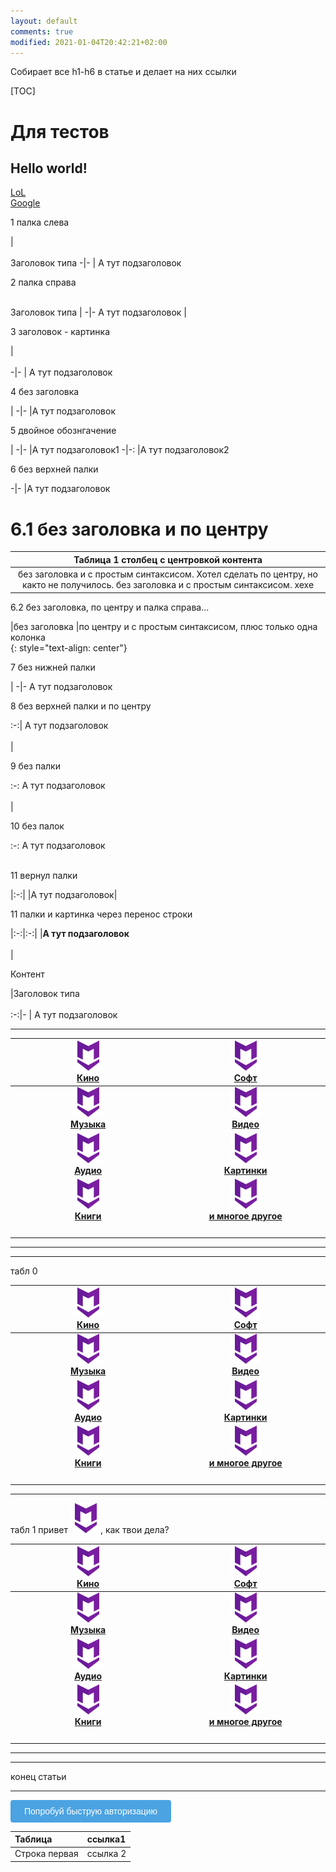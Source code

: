 ```yaml
---
layout: default
comments: true
modified: 2021-01-04T20:42:21+02:00
---
```


Собирает все h1-h6 в статье и делает на них ссылки

[TOC]


# Для тестов
## Hello world!
[LoL](/beta)  
[Google](http://google.com)

1 палка слева

|<img width="1024px" height="0px" />Заголовок типа
-|-
| А тут подзаголовок

2 палка справа 

<img width="1024px" height="0px" />Заголовок типа |
-|-
А тут подзаголовок | 

3 заголовок - картинка

|<img width="1024px"/>
-|-
| А тут подзаголовок

4 без заголовка

|
-|-
|А тут подзаголовок

5 двойное обознгачение

|
-|-
|А тут подзаголовок1
-|-:
|А тут подзаголовок2

6 без верхней палки

-|-
|А тут подзаголовок

# 6.1 без заголовка и по центру

|Таблица 1 столбец с центровкой контента
|:-:
|без заголовка и с простым синтаксисом. Хотел сделать по центру, но както не получилось. без заголовка и с простым синтаксисом. хехе


6.2 без заголовка, по центру и палка справа...

|без заголовка
|по центру и с простым синтаксисом, плюс только одна колонка  
{: style="text-align: center"}

7 без нижней палки

|
-|-
А тут подзаголовок

8 без верхней палки и по центру


:-:|
А тут подзаголовок <br><img width="1024px"/> |

9 без палки

:-:
А тут подзаголовок <br><img width="1024px"/> |

10 без палок

:-:
А тут подзаголовок <br><img width="1024px"/>

11 вернул палки

|:-:|
|А тут подзаголовок|

11 палки и картинка через перенос строки

|:-:|:-:|
|**А тут подзаголовок**<br><img width="1024px"/>|





Контент

|Заголовок типа<br><img width="1024px"/>
:-:|-
| А тут подзаголовок


***


[![][logo]<br>**Кино**](./kino.md)   | [![][logo]<br>**Софт**](./soft.md)
:-:|:-:
[![][logo]<br>**Музыка**](./music.md)| [![][logo]<br>**Видео**](./video.md)
[![][logo]<br>**Аудио**](./audio.md) | [![][logo]<br>**Картинки**](./images.md) 
[![][logo]<br>**Книги**](./books.md) | [![][logo]<br>**и многое другое**](#other)
<img width="512px"/> | <img width="512px"/>

[logo]: https://github.com/adam-p/markdown-here/raw/master/src/common/images/icon48.png "Текст заголовка логотипа 2"

***


***

табл 0

[![][logo]<br>**Кино**](./kino.md)   | [![][logo]<br>**Софт**](./soft.md)
:-:|:-:
[![][logo]<br>**Музыка**](./music.md)| [![][logo]<br>**Видео**](./video.md)
[![][logo]<br>**Аудио**](./audio.md) | [![][logo]<br>**Картинки**](./images.md) 
[![][logo]<br>**Книги**](./books.md) | [![][logo]<br>**и многое другое**](#other)
<img width="512px"/> | <img width="512px"/>

[logo]: https://github.com/adam-p/markdown-here/raw/master/src/common/images/icon48.png "Текст заголовка логотипа 2"

***

табл 1
привет [![logo]](kino.md), как твои дела?

[![logo]<br>**Кино**](./kino.md)   | [![][logo]<br>**Софт**](./soft.md)
:-:|:-:
[![logo]<br>**Музыка**](./music.md)| [![][logo]<br>**Видео**](./video.md)
[![logo]<br>**Аудио**](./audio.md) | [![][logo]<br>**Картинки**](./images.md) 
[![logo]<br>**Книги**](./books.md) | [![][logo]<br>**и многое другое**](#other)
<img width="512px"/> | <img width="512px"/>

[logo]: https://github.com/adam-p/markdown-here/raw/master/src/common/images/icon48.png "Текст заголовка логотипа 2"

***
***

конец статьи

***
<p width="100%">
<a href="#" style="font-size: 1em; padding: 0.5em 1.5em; white-space: normal; color: #fff; background-color: #4ba3e2; border-color: #2e6da4; font-family: sans-serif; display: inline-block; margin-bottom: 0; font-weight: 400; line-height: 1.42857143; text-align: center; vertical-align: middle; touch-action: manipulation; cursor: pointer; user-select: none; background-image: none; border: 1px solid transparent; border-radius: 4px; text-decoration: none; box-sizing: border-box;">Попробуй быструю авторизацию</a>
</p>




Таблица | ссылка1
:--|:--
Строка первая | ссылка 2